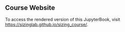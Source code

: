 ## Course Website

To access the rendered version of this JupyterBook, visit https://sizinglab.github.io/sizing_course/.
